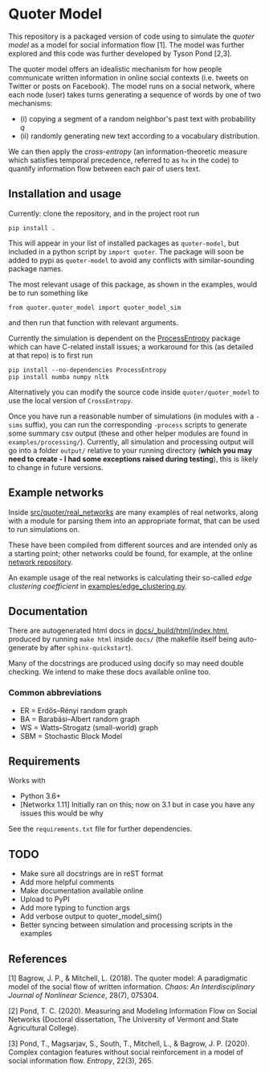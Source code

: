 # Quoter Model
This repository is a packaged version of code using to simulate the *quoter model* as a model for social information flow [1]. The model was further explored and this code was further developed by Tyson Pond [2,3].

The quoter model offers an idealistic mechanism for how people communicate written information in online social contexts (i.e. tweets on Twitter or posts on Facebook). The model runs on a social network, where each node (user) takes turns generating a sequence of words by one of two mechanisms: 
+ (i) copying a segment of a random neighbor's past text with probability $q$ 
+ (ii) randomly generating new text according to a vocabulary distribution. 

We can then apply the *cross-entropy* (an information-theoretic measure which satisfies temporal precedence, referred to as `hx` in the code) to quantify information flow between each pair of users text. 

## Installation and usage
Currently: clone the repository, and in the project root run 
```
pip install .
```
This will appear in your list of installed packages as `quoter-model`, but included in a python script by `import quoter`. The package will soon be added to pypi as `quoter-model` to avoid any conflicts with similar-sounding package names.

The most relevant usage of this package, as shown in the examples, would be to run something like 
```
from quoter.quoter_model import quoter_model_sim
```
and then run that function with relevant arguments.

Currently the simulation is dependent on the [ProcessEntropy](https://github.com/tobinsouth/ProcessEntropy/tree/master) package which can have C-related install issues; a workaround for this (as detailed at that repo) is to first run 
```
pip install --no-dependencies ProcessEntropy
pip install numba numpy nltk
```
Alternatively you can modify the source code inside `quoter/quoter_model` to use the local version of `CrossEntropy`. 

Once you have run a reasonable number of simulations (in modules with a `-sims` suffix), you can run the corresponding `-process` scripts to generate some summary csv output (these and other helper modules are found in `examples/processing/`). Currently, all simulation and processing output will go into a folder `output/` relative to your running directory (**which you may need to create - I had some exceptions raised during testing**), this is likely to change in future versions.

## Example networks
Inside [src/quoter/real_networks](src/quoter/real_networks) are many examples of real networks, along with a module for parsing them into an appropriate format, that can be used to run simulations on. 

These have been compiled from different sources and are intended only as a starting point; other networks could be found, for example, at the online [network repository](https://networkrepository.com/index.php).

An example usage of the real networks is calculating their so-called *edge clustering coefficient* in [examples/edge_clustering.py](src/quoter/examples/edge_clustering.py).

## Documentation
There are autogenerated html docs in [docs/_build/html/index.html](docs/_build/html/index.html), produced by running `make html` inside `docs/` (the makefile itself being auto-generate by after `sphinx-quickstart`). 

Many of the docstrings are produced using docify so may need double checking. We intend to make these docs available online too.

### Common abbreviations
+ ER = Erdős–Rényi random graph
+ BA = Barabási–Albert random graph
+ WS = Watts–Strogatz (small-world) graph
+ SBM = Stochastic Block Model

## Requirements
Works with
+ Python 3.6+
+ [Networkx 1.11] Initially ran on this; now on 3.1 but in case you have any issues this would be why

See the `requirements.txt` file for further dependencies.

## TODO
+ Make sure all docstrings are in reST format
+ Add more helpful comments
+ Make documentation available online
+ Upload to PyPI
+ Add more typing to function args
+ Add verbose output to quoter_model_sim()
+ Better syncing between simulation and processing scripts in the examples

## References
[1] Bagrow, J. P., & Mitchell, L. (2018). The quoter model: A paradigmatic model of the social flow of written information. *Chaos: An Interdisciplinary Journal of Nonlinear Science*, 28(7), 075304.

[2] Pond, T. C. (2020). Measuring and Modeling Information Flow on Social Networks (Doctoral dissertation, The University of Vermont and State Agricultural College).

[3] Pond, T., Magsarjav, S., South, T., Mitchell, L., & Bagrow, J. P. (2020). Complex contagion features without social reinforcement in a model of social information flow. *Entropy*, 22(3), 265.
